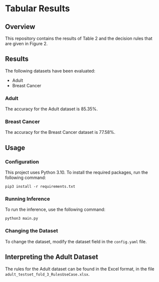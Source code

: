 # Tabular Results

## Overview

This repository contains the results of Table 2 and the decision rules that are given in Figure 2.

## Results

The following datasets have been evaluated:

- Adult
- Breast Cancer

### Adult
The accuracy for the Adult dataset is 85.35%.

### Breast Cancer
The accuracy for the Breast Cancer dataset is 77.58%.

## Usage

### Configuration
This project uses Python 3.10. To install the required packages, run the following command:

```
pip3 install -r requirements.txt
```

### Running Inference

To run the inference, use the following command:

```
python3 main.py
```

### Changing the Dataset

To change the dataset, modify the dataset field in the `config.yaml` file.

## Interpreting the Adult Dataset

The rules for the Adult dataset can be found in the Excel format, in the file `adult_testset_fold_3_RulesUseCase.xlsx`.
